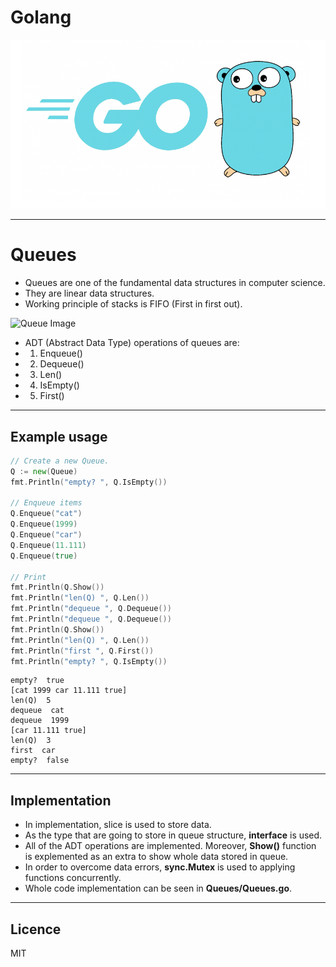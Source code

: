 # Golang

![Golang Image](golang.png)

---------------------------------------------------------------------

# Queues

* Queues are one of the fundamental data structures in computer science.
* They are linear data structures.
* Working principle of stacks is FIFO (First in first out).

![Queue Image](stack.png)

* ADT (Abstract Data Type) operations of queues are:
* 1. Enqueue()
* 2. Dequeue()
* 3. Len()
* 4. IsEmpty()
* 5. First()

------------------------------------------------------------

## Example usage

```go
// Create a new Queue.
Q := new(Queue)
fmt.Println("empty? ", Q.IsEmpty())
	
// Enqueue items
Q.Enqueue("cat")
Q.Enqueue(1999)
Q.Enqueue("car")
Q.Enqueue(11.111)
Q.Enqueue(true)
	
// Print
fmt.Println(Q.Show())
fmt.Println("len(Q) ", Q.Len())
fmt.Println("dequeue ", Q.Dequeue())
fmt.Println("dequeue ", Q.Dequeue())
fmt.Println(Q.Show())
fmt.Println("len(Q) ", Q.Len())
fmt.Println("first ", Q.First())
fmt.Println("empty? ", Q.IsEmpty())
```

```[console]
empty?  true
[cat 1999 car 11.111 true]
len(Q)  5
dequeue  cat
dequeue  1999
[car 11.111 true]
len(Q)  3
first  car
empty?  false
```
--------------------------------------------------

## Implementation

* In implementation, slice is used to store data.
* As the type that are going to store in queue structure, **interface** is used.
* All of the ADT operations are implemented. Moreover, **Show()** function is explemented as an extra to show whole data stored in queue.
* In order to overcome data errors, **sync.Mutex** is used to applying functions concurrently.
* Whole code implementation can be seen in **Queues/Queues.go**.
------------------------------------------------------

## Licence

MIT
